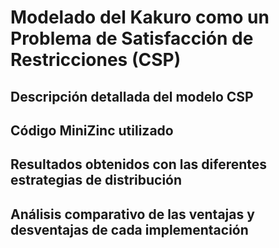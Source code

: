 # Modelado del Kakuro como un Problema de Satisfacción de Restricciones (CSP)


## Descripción detallada del modelo CSP


## Código MiniZinc utilizado


## Resultados obtenidos con las diferentes estrategias de distribución


## Análisis comparativo de las ventajas y desventajas de cada implementación
